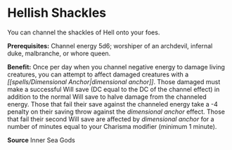 ﻿---
cssclass: [feats]

---
# Hellish Shackles

You can channel the shackles of Hell onto your foes.

**Prerequisites:** Channel energy 5d6; worshiper of an archdevil, infernal duke, malbranche, or whore queen.

**Benefit:** Once per day when you channel negative energy to damage living creatures, you can attempt to affect damaged creatures with a _[[spells/Dimensional Anchor|dimensional anchor]]_. Those damaged must make a successful Will save (DC equal to the DC of the channel effect) in addition to the normal Will save to halve damage from the channeled energy. Those that fail their save against the channeled energy take a -4 penalty on their saving throw against the _dimensional anchor_ effect. Those that fail their second Will save are affected by _dimensional anchor_ for a number of minutes equal to your Charisma modifier (minimum 1 minute).

**Source** Inner Sea Gods